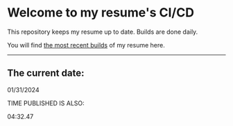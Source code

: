 # Welcome to my resume's CI/CD
This repository keeps my resume up to date. Builds are done daily.
  
You will find [the most recent builds](output/) of my resume here.
* * *
 
## The current date:  
 01/31/2024 
   
  
  
 TIME PUBLISHED IS ALSO: 
  
 04:32.47 
  
  
